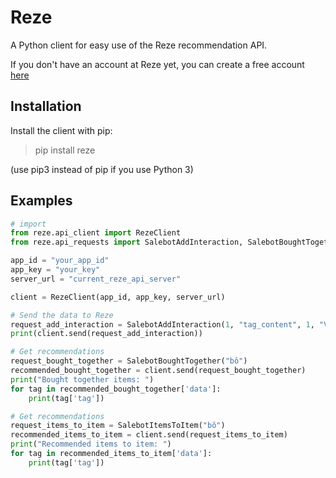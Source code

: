 # Reze
A Python client for easy use of the Reze recommendation API.

If you don't have an account at Reze yet, you can create a free account [here](http://103.116.100.241:8000)

## Installation

Install the client with pip:

> pip install reze

(use pip3 instead of pip if you use Python 3)

## Examples

```python
# import
from reze.api_client import RezeClient
from reze.api_requests import SalebotAddInteraction, SalebotBoughtTogether, SalebotItemsToItem

app_id = "your_app_id"
app_key = "your_key"
server_url = "current_reze_api_server"

client = RezeClient(app_id, app_key, server_url)

# Send the data to Reze
request_add_interaction = SalebotAddInteraction(1, "tag_content", 1, "VIEW")
print(client.send(request_add_interaction))

# Get recommendations
request_bought_together = SalebotBoughtTogether("bô")
recommended_bought_together = client.send(request_bought_together)
print("Bought together items: ")
for tag in recommended_bought_together['data']:
    print(tag['tag'])

# Get recommendations
request_items_to_item = SalebotItemsToItem("bô")
recommended_items_to_item = client.send(request_items_to_item)
print("Recommended items to item: ")
for tag in recommended_items_to_item['data']:
    print(tag['tag'])
```